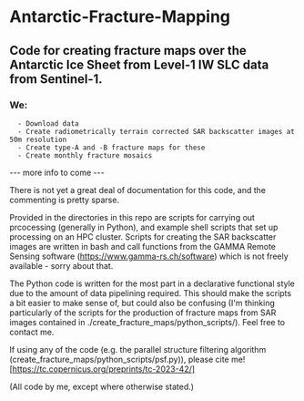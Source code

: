 # Antarctic-Fracture-Mapping
## Code for creating fracture maps over the Antarctic Ice Sheet from Level-1 IW SLC data from Sentinel-1.
### We:
      - Download data
      - Create radiometrically terrain corrected SAR backscatter images at 50m resolution
      - Create type-A and -B fracture maps for these
      - Create monthly fracture mosaics
--- more info to come ---

There is not yet a great deal of documentation for this code, and the commenting is pretty sparse.

Provided in the directories in this repo are scripts for carrying out prcocessing (generally in Python), and example shell scripts that set up processing on an HPC cluster. Scripts for creating the SAR backscatter images are written in bash and call functions from the GAMMA Remote Sensing software (https://www.gamma-rs.ch/software) which is not freely available - sorry about that.

The Python code is written for the most part in a declarative functional style due to the amount of data pipelining required. This should make the scripts a bit easier to make sense of, but could also be confusing (I'm thinking particularly of the scripts for the production of fracture maps from SAR images contained in ./create_fracture_maps/python_scripts/). Feel free to contact me.

If using any of the code (e.g. the parallel structure filtering algorithm (create_fracture_maps/python_scripts/psf.py)), please cite me!
[https://tc.copernicus.org/preprints/tc-2023-42/]

(All code by me, except where otherwise stated.)
